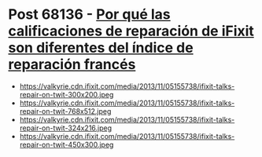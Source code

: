 # Post 68136 - [Por qué las calificaciones de reparación de iFixit son diferentes del índice de reparación francés](https://www.ifixit.com/News/68136/por-que-las-calificaciones-de-reparacion-de-ifixit-son-diferentes-del-indice-de-reparacion-frances)

- https://valkyrie.cdn.ifixit.com/media/2013/11/05155738/ifixit-talks-repair-on-twit-300x200.jpeg
- https://valkyrie.cdn.ifixit.com/media/2013/11/05155738/ifixit-talks-repair-on-twit-768x512.jpeg
- https://valkyrie.cdn.ifixit.com/media/2013/11/05155738/ifixit-talks-repair-on-twit-324x216.jpeg
- https://valkyrie.cdn.ifixit.com/media/2013/11/05155738/ifixit-talks-repair-on-twit-450x300.jpeg
